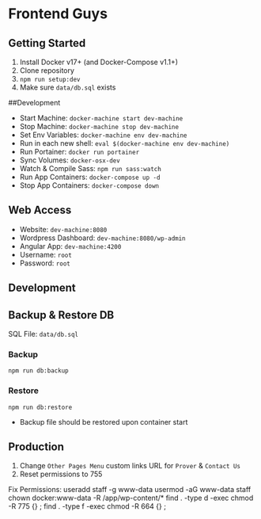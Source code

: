 # Frontend Guys

## Getting Started
1. Install Docker v17+ (and Docker-Compose v1.1+)
2. Clone repository
3. `npm run setup:dev`
3. Make sure `data/db.sql` exists

##Development
* Start Machine: `docker-machine start dev-machine`
* Stop Machine: `docker-machine stop dev-machine`
* Set Env Variables: `docker-machine env dev-machine`
* Run in each new shell: `eval $(docker-machine env dev-machine)`
* Run Portainer: `docker run portainer`
* Sync Volumes: `docker-osx-dev`
* Watch & Compile Sass: `npm run sass:watch`
* Run App Containers: `docker-compose up -d`
* Stop App Containers: `docker-compose down`




## Web Access
* Website: `dev-machine:8080`  
* Wordpress Dashboard: `dev-machine:8080/wp-admin`
* Angular App: `dev-machine:4200`
* Username: `root`
* Password: `root` 

## Development


## Backup & Restore DB
SQL File: `data/db.sql`  
### Backup
`npm run db:backup`


### Restore
`npm run db:restore`  
* Backup file should be restored upon container start  


## Production  
1. Change `Other Pages Menu` custom links URL for `Prover` & `Contact Us`
2. Reset permissions to 755


Fix Permissions:
useradd staff -g www-data
usermod -aG www-data staff
chown docker:www-data -R /app/wp-content/*
find . -type d -exec chmod -R 775 {} \;
find . -type f -exec chmod -R 664 {} \;

